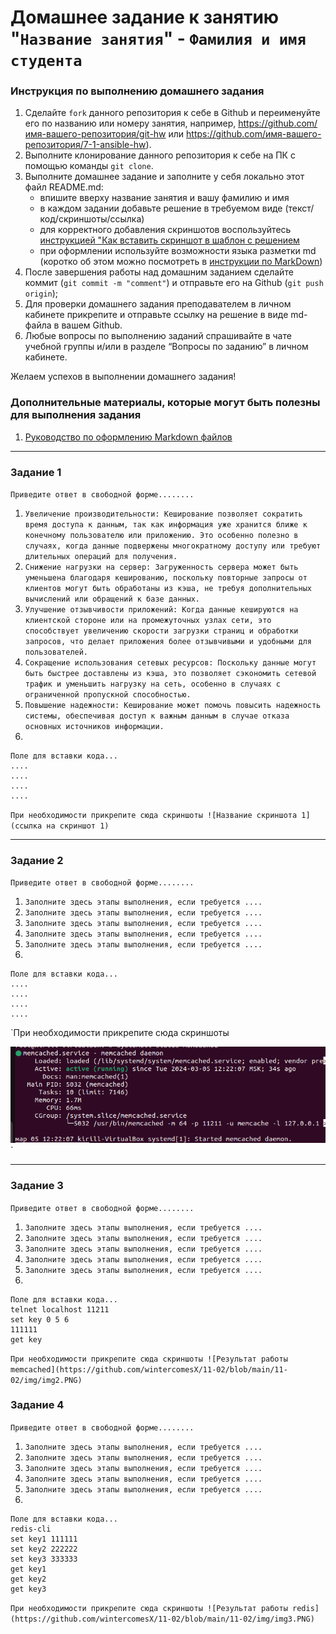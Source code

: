 # Домашнее задание к занятию "`Название занятия`" - `Фамилия и имя студента`


### Инструкция по выполнению домашнего задания

   1. Сделайте `fork` данного репозитория к себе в Github и переименуйте его по названию или номеру занятия, например, https://github.com/имя-вашего-репозитория/git-hw или  https://github.com/имя-вашего-репозитория/7-1-ansible-hw).
   2. Выполните клонирование данного репозитория к себе на ПК с помощью команды `git clone`.
   3. Выполните домашнее задание и заполните у себя локально этот файл README.md:
      - впишите вверху название занятия и вашу фамилию и имя
      - в каждом задании добавьте решение в требуемом виде (текст/код/скриншоты/ссылка)
      - для корректного добавления скриншотов воспользуйтесь [инструкцией "Как вставить скриншот в шаблон с решением](https://github.com/netology-code/sys-pattern-homework/blob/main/screen-instruction.md)
      - при оформлении используйте возможности языка разметки md (коротко об этом можно посмотреть в [инструкции  по MarkDown](https://github.com/netology-code/sys-pattern-homework/blob/main/md-instruction.md))
   4. После завершения работы над домашним заданием сделайте коммит (`git commit -m "comment"`) и отправьте его на Github (`git push origin`);
   5. Для проверки домашнего задания преподавателем в личном кабинете прикрепите и отправьте ссылку на решение в виде md-файла в вашем Github.
   6. Любые вопросы по выполнению заданий спрашивайте в чате учебной группы и/или в разделе “Вопросы по заданию” в личном кабинете.
   
Желаем успехов в выполнении домашнего задания!
   
### Дополнительные материалы, которые могут быть полезны для выполнения задания

1. [Руководство по оформлению Markdown файлов](https://gist.github.com/Jekins/2bf2d0638163f1294637#Code)

---

### Задание 1

`Приведите ответ в свободной форме........`

1. `Увеличение производительности: Кеширование позволяет сократить время доступа к данным, так как информация уже хранится ближе к конечному пользователю или приложению. Это особенно полезно в случаях, когда данные подвержены многократному доступу или требуют длительных операций для получения.`
2. `Снижение нагрузки на сервер: Загруженность сервера может быть уменьшена благодаря кешированию, поскольку повторные запросы от клиентов могут быть обработаны из кэша, не требуя дополнительных вычислений или обращений к базе данных.`
3. `Улучшение отзывчивости приложений: Когда данные кешируются на клиентской стороне или на промежуточных узлах сети, это способствует увеличению скорости загрузки страниц и обработки запросов, что делает приложения более отзывчивыми и удобными для пользователей.`
4. `Сокращение использования сетевых ресурсов: Поскольку данные могут быть быстрее доставлены из кэша, это позволяет сэкономить сетевой трафик и уменьшить нагрузку на сеть, особенно в случаях с ограниченной пропускной способностью.`
5. `Повышение надежности: Кеширование может помочь повысить надежность системы, обеспечивая доступ к важным данным в случае отказа основных источников информации.`
6. 

```
Поле для вставки кода...
....
....
....
....
```

`При необходимости прикрепитe сюда скриншоты
![Название скриншота 1](ссылка на скриншот 1)`


---

### Задание 2

`Приведите ответ в свободной форме........`

1. `Заполните здесь этапы выполнения, если требуется ....`
2. `Заполните здесь этапы выполнения, если требуется ....`
3. `Заполните здесь этапы выполнения, если требуется ....`
4. `Заполните здесь этапы выполнения, если требуется ....`
5. `Заполните здесь этапы выполнения, если требуется ....`
6. 

```
Поле для вставки кода...
....
....
....
....
```

`При необходимости прикрепитe сюда скриншоты

![Работа memcached](https://github.com/wintercomesX/11-02/blob/main/11-02/img/img1.PNG)`


---

### Задание 3

`Приведите ответ в свободной форме........`

1. `Заполните здесь этапы выполнения, если требуется ....`
2. `Заполните здесь этапы выполнения, если требуется ....`
3. `Заполните здесь этапы выполнения, если требуется ....`
4. `Заполните здесь этапы выполнения, если требуется ....`
5. `Заполните здесь этапы выполнения, если требуется ....`
6. 

```
Поле для вставки кода...
telnet localhost 11211
set key 0 5 6
111111
get key
```

`При необходимости прикрепитe сюда скриншоты
![Результат работы memcached](https://github.com/wintercomesX/11-02/blob/main/11-02/img/img2.PNG)`

### Задание 4

`Приведите ответ в свободной форме........`

1. `Заполните здесь этапы выполнения, если требуется ....`
2. `Заполните здесь этапы выполнения, если требуется ....`
3. `Заполните здесь этапы выполнения, если требуется ....`
4. `Заполните здесь этапы выполнения, если требуется ....`
5. `Заполните здесь этапы выполнения, если требуется ....`
6. 

```
Поле для вставки кода...
redis-cli
set key1 111111
set key2 222222
set key3 333333
get key1
get key2
get key3
```

`При необходимости прикрепитe сюда скриншоты
![Результат работы redis](https://github.com/wintercomesX/11-02/blob/main/11-02/img/img3.PNG)`
